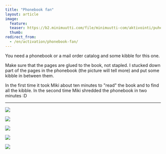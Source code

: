 ```yaml
---
title: "Phonebook fan"
layout: article
image:
  feature:
  teaser: https://b2.minimuutti.com/file/minimuutti-com/aktivointi/puhelinluetteloviuhka/DSC25474-245px.jpg
  thumb:
redirect_from:
  - /en/activation/phonebook-fan/
---
```


You need a phonebook or a mail order catalog and some kibble for this one.

Make sure that the pages are glued to the book, not stapled. I stucked down part of the pages in the phonebook (the picture will tell more) and put some kibble in between them.

In the first time it took Miki about ten minutes to "read" the book and to find all the kibble. In the second time Miki shredded the phonebook in two minutes :D

---

[![](https://b2.minimuutti.com/file/minimuutti-com/aktivointi/puhelinluetteloviuhka/DSC25474_2-800px.jpg)](https://dl.dropboxusercontent.com/sh/ea1wtnz7z734o12/AADBb0srhfMpHPTpxUpg-zuda/aktivointi/puhelinluetteloviuhka/DSC25474_2.jpg)

[![](https://b2.minimuutti.com/file/minimuutti-com/aktivointi/puhelinluetteloviuhka/DSC25478_2-800px.jpg)](https://dl.dropboxusercontent.com/sh/ea1wtnz7z734o12/AAALU6Oyy1SyXOtxo8BaGvlda/aktivointi/puhelinluetteloviuhka/DSC25478_2.jpg)

[![](https://b2.minimuutti.com/file/minimuutti-com/aktivointi/puhelinluetteloviuhka/DSC25659_2-800px.jpg)](https://dl.dropboxusercontent.com/sh/ea1wtnz7z734o12/AADsVJ-gcGcXfLSWEifTNQcxa/aktivointi/puhelinluetteloviuhka/DSC25659_2.jpg)

[![](https://b2.minimuutti.com/file/minimuutti-com/aktivointi/puhelinluetteloviuhka/DSC38061-800px.jpg)](https://dl.dropboxusercontent.com/sh/ea1wtnz7z734o12/AAAw6VjBvxHaj1OJ3Vm0yZZla/aktivointi/puhelinluetteloviuhka/DSC38061.jpg)

[![](https://b2.minimuutti.com/file/minimuutti-com/aktivointi/puhelinluetteloviuhka/DSC38063-800px.jpg)](https://dl.dropboxusercontent.com/sh/ea1wtnz7z734o12/AAAbSMFmDTeSLn8pujEY0TC_a/aktivointi/puhelinluetteloviuhka/DSC38063.jpg)
